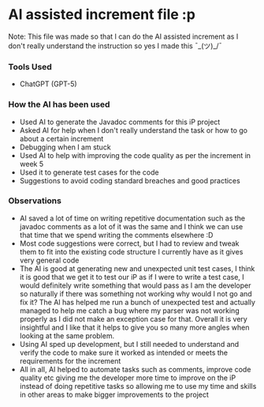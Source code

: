 # AI assisted increment file :p

Note: This file was made so that I can do the AI assisted increment as I don't really understand the instruction so yes I made this ¯\_(ツ)_/¯

### Tools Used

- ChatGPT (GPT-5)

### How the AI has been used 

- Used AI to generate the Javadoc comments for this iP project
- Asked AI for help when I don't really understand the task or how to go about a certain increment
- Debugging when I am stuck
- Used AI to help with improving the code quality as per the increment in week 5
- Used it to generate test cases for the code
- Suggestions to avoid coding standard breaches and good practices

### Observations

- AI saved a lot of time on writing repetitive documentation such as the javadoc comments as a lot of it was the same and I think we can use that time that we spend writing the comments elsewhere :D
- Most code suggestions were correct, but I had to review and tweak them to fit into the existing code structure I currently have as it gives very general code
- The AI is good at generating new and unexpected unit test cases, I think it is good that we get it to test our iP as if I were to write a test case, I 
would definitely write something that would pass as I am the developer so naturally if there was something not working why would I not go and fix it? 
The AI has helped me run a bunch of unexpected test and actually managed to help me catch a bug where my parser was not working properly as I did not make an 
exception case for that. Overall it is very insightful and I like that it helps to give you so many more angles when looking at the same problem.
- Using AI sped up development, but I still needed to understand and verify the code to make sure it worked as intended or meets the requirements for the increment
- All in all, AI helped to automate tasks such as comments, improve code quality etc giving me the developer more time to improve on the iP instead of doing repetitive tasks so allowing 
me to use my time and skills in other areas to make bigger improvements to the project

